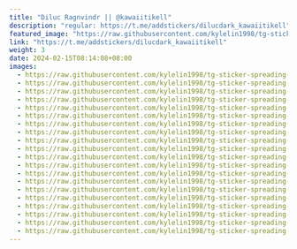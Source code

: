 ```yaml
---
title: "Diluc Ragnvindr || @kawaiitikell"
description: "regular: https://t.me/addstickers/dilucdark_kawaiitikell"
featured_image: "https://raw.githubusercontent.com/kylelin1998/tg-sticker-spreading-worldwide-images/main/img/d3163453-11cf-416c-aa3e-2c4c2a73bf5f.jpg"
link: "https://t.me/addstickers/dilucdark_kawaiitikell"
weight: 3
date: 2024-02-15T08:14:08+08:00
images:
  - https://raw.githubusercontent.com/kylelin1998/tg-sticker-spreading-worldwide-images/main/img/d3163453-11cf-416c-aa3e-2c4c2a73bf5f.jpg
  - https://raw.githubusercontent.com/kylelin1998/tg-sticker-spreading-worldwide-images/main/img/e453d61e-ffd4-4a99-a064-ea622c200433.jpg
  - https://raw.githubusercontent.com/kylelin1998/tg-sticker-spreading-worldwide-images/main/img/aecb7baa-c928-4757-88ee-cb655a22c64c.jpg
  - https://raw.githubusercontent.com/kylelin1998/tg-sticker-spreading-worldwide-images/main/img/30604e3d-be73-45b8-9d08-af2fa23457b6.jpg
  - https://raw.githubusercontent.com/kylelin1998/tg-sticker-spreading-worldwide-images/main/img/b77461bb-374f-4090-b84b-fd05bf53f667.jpg
  - https://raw.githubusercontent.com/kylelin1998/tg-sticker-spreading-worldwide-images/main/img/e77b8403-6f60-4f74-a58b-27d599f0d25a.jpg
  - https://raw.githubusercontent.com/kylelin1998/tg-sticker-spreading-worldwide-images/main/img/f4483b7a-cace-42ef-a937-4f2b7bb1feff.jpg
  - https://raw.githubusercontent.com/kylelin1998/tg-sticker-spreading-worldwide-images/main/img/9cceb639-7748-4cdd-ac40-011c34a5d002.jpg
  - https://raw.githubusercontent.com/kylelin1998/tg-sticker-spreading-worldwide-images/main/img/bc62c201-0d44-4c68-9ef9-5e602f8bb2ba.jpg
  - https://raw.githubusercontent.com/kylelin1998/tg-sticker-spreading-worldwide-images/main/img/4c4932bd-94a7-47a6-930f-5ca087b5beb3.jpg
  - https://raw.githubusercontent.com/kylelin1998/tg-sticker-spreading-worldwide-images/main/img/b316509c-84f6-4e8e-ac6e-36a3e0a9a3b2.jpg
  - https://raw.githubusercontent.com/kylelin1998/tg-sticker-spreading-worldwide-images/main/img/59e63336-3374-4715-8340-7ab8fe87afbc.jpg
  - https://raw.githubusercontent.com/kylelin1998/tg-sticker-spreading-worldwide-images/main/img/d176088a-0959-4552-9259-762351fb4654.jpg
  - https://raw.githubusercontent.com/kylelin1998/tg-sticker-spreading-worldwide-images/main/img/9dcc828c-1a47-4d1c-9588-a84e0ba58187.jpg
  - https://raw.githubusercontent.com/kylelin1998/tg-sticker-spreading-worldwide-images/main/img/54adfbb8-cba5-47bc-a998-dbfba2247d99.jpg
  - https://raw.githubusercontent.com/kylelin1998/tg-sticker-spreading-worldwide-images/main/img/19e62931-b5fa-4fa7-b47f-e8c15639369f.jpg
  - https://raw.githubusercontent.com/kylelin1998/tg-sticker-spreading-worldwide-images/main/img/65e6ff6a-b2a7-4301-9bea-ebe520debaac.jpg
  - https://raw.githubusercontent.com/kylelin1998/tg-sticker-spreading-worldwide-images/main/img/715b3ebf-3369-4e9c-ad16-d95362c54c45.jpg
  - https://raw.githubusercontent.com/kylelin1998/tg-sticker-spreading-worldwide-images/main/img/5c48b183-1bfa-48cb-a3e6-cf0ca8f51e77.jpg
  - https://raw.githubusercontent.com/kylelin1998/tg-sticker-spreading-worldwide-images/main/img/bb531fba-57b5-44b4-83c7-d8eefc1cb57b.jpg
---
```

